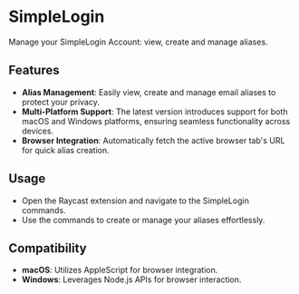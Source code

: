 # SimpleLogin

Manage your SimpleLogin Account: view, create and manage aliases.

## Features
- **Alias Management**: Easily view, create and manage email aliases to protect your privacy.
- **Multi-Platform Support**: The latest version introduces support for both macOS and Windows platforms, ensuring seamless functionality across devices.
- **Browser Integration**: Automatically fetch the active browser tab's URL for quick alias creation.

## Usage
- Open the Raycast extension and navigate to the SimpleLogin commands.
- Use the commands to create or manage your aliases effortlessly.

## Compatibility
- **macOS**: Utilizes AppleScript for browser integration.
- **Windows**: Leverages Node.js APIs for browser interaction.